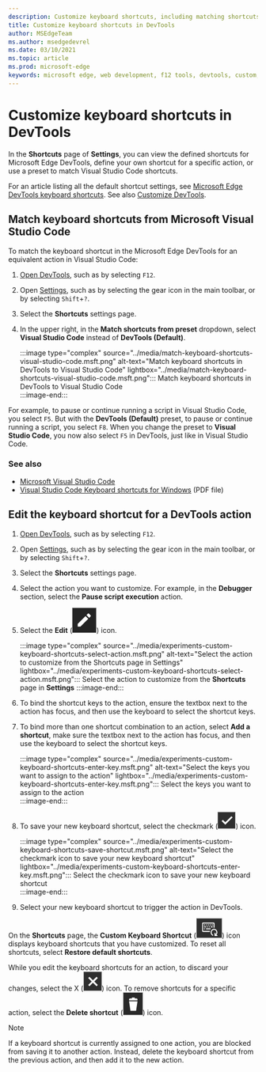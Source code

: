 ```yaml
---
description: Customize keyboard shortcuts, including matching shortcuts from Visual Studio Code.
title: Customize keyboard shortcuts in DevTools
author: MSEdgeTeam
ms.author: msedgedevrel
ms.date: 03/10/2021
ms.topic: article
ms.prod: microsoft-edge
keywords: microsoft edge, web development, f12 tools, devtools, custom, shortcuts, keyboard, visual studio code
---
```

# Customize keyboard shortcuts in DevTools  

In the **Shortcuts** page of **Settings**, you can view the defined shortcuts for Microsoft Edge DevTools, define your own shortcut for a specific action, or use a preset to match Visual Studio Code shortcuts.

For an article listing all the default shortcut settings, see [Microsoft Edge DevTools keyboard shortcuts][DevToolsShortcuts].  See also [Customize DevTools][DevToolsCustomizeSettings].


## Match keyboard shortcuts from Microsoft Visual Studio Code

To match the keyboard shortcut in the Microsoft Edge DevTools for an equivalent action in Visual Studio Code:

1.  [Open DevTools][DevtoolsOpenMain], such as by selecting `F12`.
1.  Open [Settings][DevToolsCustomizeSettings], such as by selecting the gear icon in the main toolbar, or by selecting `Shift`+`?`.  
1.  Select the **Shortcuts** settings page.
1.  In the upper right, in the **Match shortcuts from preset** dropdown, select **Visual Studio Code** instead of **DevTools (Default)**.
    
    :::image type="complex" source="../media/match-keyboard-shortcuts-visual-studio-code.msft.png" alt-text="Match keyboard shortcuts in DevTools to Visual Studio Code" lightbox="../media/match-keyboard-shortcuts-visual-studio-code.msft.png":::
       Match keyboard shortcuts in DevTools to Visual Studio Code  
    :::image-end:::  
    
For example, to pause or continue running a script in Visual Studio Code, you select `F5`.  But with the **DevTools (Default)** preset, to pause or continue running a script, you select `F8`.  When you change the preset to **Visual Studio Code**, you now also select `F5` in DevTools, just like in Visual Studio Code.

### See also

* [Microsoft Visual Studio Code][VisualStudioCode]
* [Visual Studio Code Keyboard shortcuts for Windows][VisualStudioCodeShortcutsKeyboardWindows] (PDF file)


## Edit the keyboard shortcut for a DevTools action

1.  [Open DevTools][DevtoolsOpenMain], such as by selecting `F12`.
1.  Open [Settings][DevToolsCustomizeSettings], such as by selecting the gear icon in the main toolbar, or by selecting `Shift`+`?`.  
1.  Select the **Shortcuts** settings page.
1.  Select the action you want to customize.  For example, in the **Debugger** section, select the **Pause script execution** action.  
1.  Select the **Edit** \(![EditKeyboardShortcut](../media/edit-keyboard-shortcut-icon.msft.png)\) icon.  
    
    :::image type="complex" source="../media/experiments-custom-keyboard-shortcuts-select-action.msft.png" alt-text="Select the action to customize from the Shortcuts page in Settings" lightbox="../media/experiments-custom-keyboard-shortcuts-select-action.msft.png":::
       Select the action to customize from the **Shortcuts** page in **Settings**
    :::image-end:::  
    
1.  To bind the shortcut keys to the action, ensure the textbox next to the action has focus, and then use the keyboard to select the shortcut keys.  
1.  To bind more than one shortcut combination to an action, select **Add a shortcut**, make sure the textbox next to the action has focus, and then use the keyboard to select the shortcut keys.  
    
    :::image type="complex" source="../media/experiments-custom-keyboard-shortcuts-enter-key.msft.png" alt-text="Select the keys you want to assign to the action" lightbox="../media/experiments-custom-keyboard-shortcuts-enter-key.msft.png":::
       Select the keys you want to assign to the action  
    :::image-end:::  
    
1.  To save your new keyboard shortcut, select the checkmark \(![CheckmarkKeyboardShortcut](../media/checkmark-keyboard-shortcut-icon.msft.png)\) icon.
    
    :::image type="complex" source="../media/experiments-custom-keyboard-shortcuts-save-shortcut.msft.png" alt-text="Select the checkmark icon to save your new keyboard shortcut" lightbox="../media/experiments-custom-keyboard-shortcuts-enter-key.msft.png":::
       Select the checkmark icon to save your new keyboard shortcut  
    :::image-end:::  
    
1.  Select your new keyboard shortcut to trigger the action in DevTools.  
    
On the **Shortcuts** page, the **Custom Keyboard Shortcut** \(![CustomKeyboardShortcut](../media/custom-keyboard-shortcut-icon.msft.png)\) icon displays keyboard shortcuts that you have customized.  To reset all shortcuts, select **Restore default shortcuts**.  

While you edit the keyboard shortcuts for an action, to discard your changes, select the X \(![XKeyboardShortcut](../media/discard-changes-keyboard-shortcut-icon.msft.png)\) icon.  To remove shortcuts for a specific action, select the **Delete shortcut** \(![DeleteKeyboardShortcut](../media/delete-keyboard-shortcut-icon.msft.png)\) icon.  

> [!NOTE]
> If a keyboard shortcut is currently assigned to one action, you are blocked from saving it to another action.  Instead, delete the keyboard shortcut from the previous action, and then add it to the new action.  

<!-- links -->  
[DevToolsCustomizeSettings]: ./index.md#settings "Settings - Customize Microsoft Edge DevTools | Microsoft Docs"  
[DevtoolsOpenMain]: ../open/index.md "Open Microsoft Edge DevTools | Microsoft Docs"  
[DevToolsShortcuts]: ../shortcuts/index.md "Microsoft Edge DevTools keyboard shortcuts | Microsoft Docs"  
<!-- external links -->
[VisualStudioCode]: https://code.visualstudio.com "Microsoft Visual Studio Code"  
[VisualStudioCodeShortcutsKeyboardWindows]: https://code.visualstudio.com/shortcuts/keyboard-shortcuts-windows.pdf "Visual Studio Code Keyboard shortcuts for Windows | Microsoft Visual Studio Code"  
